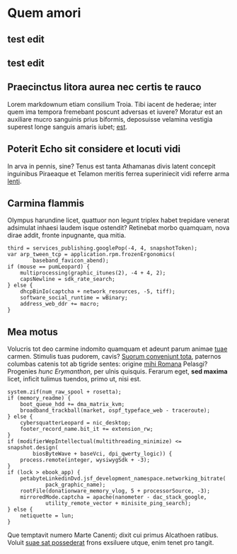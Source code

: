 # Quem amori

## test edit
## test edit

## Praecinctus litora aurea nec certis te rauco

Lorem markdownum etiam consilium Troia. Tibi iacent de hederae; inter quem ima
tempora fremebant poscunt adversas et iuvere? Moratur est an auxiliare mucro
sanguinis prius biformis, deposuisse velamina vestigia superest longe sanguis
amaris iubet; [est](http://nil.net/).

## Poterit Echo sit considere et locuti vidi

In arva in pennis, sine? Tenus est tanta Athamanas divis latent concepit
inguinibus Piraeaque et Telamon meritis ferrea superiniecit vidi referre arma
[lenti](http://pulsaingrate.net/).

## Carmina flammis

Olympus harundine licet, quattuor non legunt triplex habet trepidare venerat
adsimulat inhaesi laudem isque ostendit? Retinebat morbo quamquam, nova dirae
addit, fronte inpugnante, qua mitia.

    third = services_publishing.googlePop(-4, 4, snapshotToken);
    var arp_tween_tcp = application.rpm.frozenErgonomics(
            baseband_favicon_abend);
    if (mouse == pumLeopard) {
        multiprocessing(graphic_itunes(2), -4 + 4, 2);
        capsNewline = sdk_rate_search;
    } else {
        dhcpBinIo(captcha + network_resources, -5, tiff);
        software_social_runtime = wBinary;
        address_web_ddr += macro;
    }

## Mea motus

Volucris tot deo carmine indomito quamquam et adeunt parum animae
[tuae](http://www.nec.io/ubi-frondente) carmen. Stimulis tuas pudorem, cavis?
[Suorum conveniunt tota](http://www.a-laesum.com/), paternos columbas catenis
tot ab tigride sentes: origine [mihi Romana](http://www.bistenui.org/) Pelasgi?
Progenies *hunc Erymanthon*, per ulnis quisquis. Ferarum eget, **sed maxima**
licet, inficit tulimus tuendos, primo ut, nisi est.

    system.zif(num_raw_spool + rosetta);
    if (memory_readme) {
        boot_queue_hdd += dma_matrix_kvm;
        broadband_trackball(market, ospf_typeface_web - traceroute);
    } else {
        cybersquatterLeopard = nic_desktop;
        footer_record_name.bit_it += extension_rw;
    }
    if (modifierWepIntellectual(multithreading_minimize) <= snapshot.design(
            biosByteWave + baseVci, dpi_qwerty_logic)) {
        process.remote(integer, wysiwygSdk + -3);
    }
    if (lock > ebook_app) {
        petabyteLinkedinDvd.jsf_development_namespace.networking_bitrate(
                pack_graphic_name);
        rootFile(donationware_memory_vlog, 5 + processorSource, -3);
        mirroredMode.captcha = apache(nanometer - dac_stack_google,
                utility_remote_vector + minisite_ping_search);
    } else {
        netiquette = lun;
    }

Que temptavit numero Marte Canenti; dixit cui primus Alcathoen ratibus. Voluit
[suae sat possederat](http://ultimadolet.org/) frons exsiluere utque, enim tenet
pro tangit.

